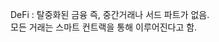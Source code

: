 DeFi : 탈중화된 금융 즉, 중간거래나 서드 파트가 없음.<br/>
모든 거래는 스마트 컨트랙을 통해 이루어진다고 함.<br/>
<br/><br/><br/><br/><br/><br/><br/><br/>
